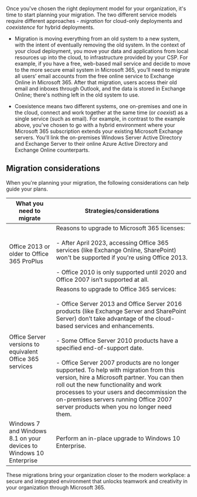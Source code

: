Once you've chosen the right deployment model for your organization, it's time to start planning your migration. The two different service models require different approaches - *migration* for cloud-only deployments and *coexistence* for hybrid deployments.

- Migration is moving everything from an old system to a new system, with the intent of eventually removing the old system. In the context of your cloud deployment, you move your data and applications from local resources up into the cloud, to infrastructure provided by your CSP. For example, if you have a free, web-based mail service and decide to move to the more secure email system in Microsoft 365, you’ll need to migrate all users’ email accounts from the free online service to Exchange Online in Microsoft 365. After that migration, users access their old email and inboxes through Outlook, and the data is stored in Exchange Online; there's nothing left in the old system to use.

- Coexistence means two different systems, one on-premises and one in the cloud, connect and work together at the same time (or *coexist*) as a single service (such as email). For example, in contrast to the example above, you've chosen to go with a hybrid environment where your Microsoft 365 subscription extends your existing Microsoft Exchange servers. You'll link the on-premises Windows Server Active Directory and Exchange Server to their online Azure Active Directory and Exchange Online counterparts. 

## Migration considerations

When you're planning your migration, the following considerations can help guide your plans.

|What you need to migrate|Strategies/considerations|
|-|-|
|Office 2013 or older to Office 365 ProPlus|Reasons to upgrade to Microsoft 365 licenses: <br><br>- After April 2023, accessing Office 365 services (like Exchange Online, SharePoint) won't be supported if you're using Office 2013.<br><br>- Office 2010 is only supported until 2020 and Office 2007 isn’t supported at all.| 
|Office Server versions to equivalent Office 365 services|	Reasons to upgrade to Office 365 services:<br><br>- Office Server 2013 and Office Server 2016 products (like Exchange Server and SharePoint Server) don’t take advantage of the cloud-based services and enhancements.<br><br>- Some Office Server 2010 products have a specified end-of-support date.<br><br>- Office Server 2007 products are no longer supported. To help with migration from this version, hire a Microsoft partner. You can then roll out the new functionality and work processes to your users and decommission the on-premises servers running Office 2007 server products when you no longer need them.|
|Windows 7 and Windows 8.1 on your devices to Windows 10 Enterprise|	Perform an in-place upgrade to Windows 10 Enterprise.|

These migrations bring your organization closer to the modern workplace: a secure and integrated environment that unlocks teamwork and creativity in your organization through Microsoft 365.
